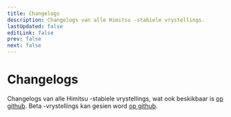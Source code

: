 ```yaml
---
title: Changelogs
description: Changelogs van alle Himitsu -stabiele vrystellings.
lastUpdated: false
editLink: false
prev: false
next: false
---
```


# Changelogs

Changelogs van alle Himitsu -stabiele vrystellings, wat ook beskikbaar is [op github](https://github.com/RepoDevil/Himitsu/releases). Beta -vrystellings kan gesien word [op github](https://github.com/RepoDevil/TsubakiBuilder/releases).

<ChangelogsList />
